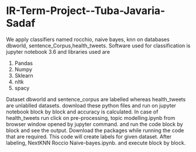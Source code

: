 # IR-Term-Project--Tuba-Javaria-Sadaf
We apply classifiers named rocchio, naive bayes, knn on databases dbworld, sentence_Corpus,health_tweets. 
Software used for classification is jupyter notebook 3.6 and libraries used are 
1) Pandas
2) Numpy
3) Sklearn
4) nltk
5) spacy

Dataset dbworld and sentence_corpus are labelled whereas health_tweets are unlablled datasets.
download these python files and run on jupyter notebook block by block and accuracy is calculated.
In case of health_tweets run click on pre-processing, topic modelling.ipynb from browser window opened by jupyter command.
and run the code block by block and see the output. Download the packages while running the code that are required.
This code will create labels for given dataset. After labeling, NextKNN Roccio Naive-bayes.ipynb. and execute block by block.
